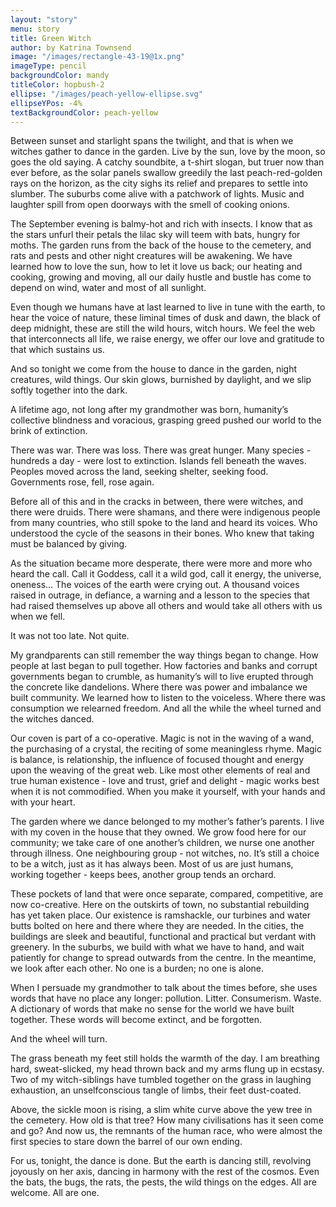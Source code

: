 ```yaml
---
layout: "story"
menu: story
title: Green Witch
author: by Katrina Townsend
image: "/images/rectangle-43-19@1x.png"
imageType: pencil
backgroundColor: mandy
titleColor: hopbush-2
ellipse: "/images/peach-yellow-ellipse.svg"
ellipseYPos: -4%
textBackgroundColor: peach-yellow
---
```

Between sunset and starlight spans the twilight, and that is when we witches gather to dance in the garden. Live by the sun, love by the moon, so goes the old saying. A catchy soundbite, a t-shirt slogan, but truer now than ever before, as the solar panels swallow greedily the last peach-red-golden rays on the horizon, as the city sighs its relief and prepares to settle into slumber. The suburbs come alive with a patchwork of lights. Music and laughter spill from open doorways with the smell of cooking onions.



The September evening is balmy-hot and rich with insects. I know that as the stars unfurl their petals the lilac sky will teem with bats, hungry for moths. The garden runs from the back of the house to the cemetery, and rats and pests and other night creatures will be awakening. We have learned how to love the sun, how to let it love us back; our heating and cooking, growing and moving, all our daily hustle and bustle has come to depend on wind, water and most of all sunlight.



Even though we humans have at last learned to live in tune with the earth, to hear the voice of nature, these liminal times of dusk and dawn, the black of deep midnight, these are still the wild hours, witch hours. We feel the web that interconnects all life, we raise energy, we offer our love and gratitude to that which sustains us.

And so tonight we come from the house to dance in the garden, night creatures, wild things. Our skin glows, burnished by daylight, and we slip softly together into the dark.




A lifetime ago, not long after my grandmother was born, humanity’s collective blindness and voracious, grasping greed pushed our world to the brink of extinction.

There was war. There was loss. There was great hunger. Many species - hundreds a day - were lost to extinction. Islands fell beneath the waves. Peoples moved across the land, seeking shelter, seeking food. Governments rose, fell, rose again.



Before all of this and in the cracks in between, there were witches, and there were druids. There were shamans, and there were indigenous people from many countries, who still spoke to the land and heard its voices. Who understood the cycle of the seasons in their bones. Who knew that taking must be balanced by giving.

As the situation became more desperate, there were more and more who heard the call. Call it Goddess, call it a wild god, call it energy, the universe, oneness… The voices of the earth were crying out. A thousand voices raised in outrage, in defiance, a warning and a lesson to the species that had raised themselves up above all others and would take all others with us when we fell.



It was not too late. Not quite.



My grandparents can still remember the way things began to change. How people at last began to pull together. How factories and banks and corrupt governments began to crumble, as humanity’s will to live erupted through the concrete like dandelions. Where there was power and imbalance we built community. We learned how to listen to the voiceless. Where there was consumption we relearned freedom. And all the while the wheel turned and the witches danced.




Our coven is part of a co-operative. Magic is not in the waving of a wand, the purchasing of a crystal, the reciting of some meaningless rhyme. Magic is balance, is relationship, the influence of focused thought and energy upon the weaving of the great web. Like most other elements of real and true human existence - love and trust, grief and delight - magic works best when it is not commodified. When you make it yourself, with your hands and with your heart.



The garden where we dance belonged to my mother’s father’s parents. I live with my coven in the house that they owned. We grow food here for our community; we take care of one another’s children, we nurse one another through illness. One neighbouring group - not witches, no. It’s still a choice to be a witch, just as it has always been. Most of us are just humans, working together - keeps bees, another group tends an orchard.



These pockets of land that were once separate, compared, competitive, are now co-creative. Here on the outskirts of town, no substantial rebuilding has yet taken place. Our existence is ramshackle, our turbines and water butts bolted on here and there where they are needed. In the cities, the buildings are sleek and beautiful, functional and practical but verdant with greenery. In the suburbs, we build with what we have to hand, and wait patiently for change to spread outwards from the centre. In the meantime, we look after each other. No one is a burden; no one is alone.



When I persuade my grandmother to talk about the times before, she uses words that have no place any longer: pollution. Litter. Consumerism. Waste. A dictionary of words that make no sense for the world we have built together. These words will become extinct, and be forgotten.



And the wheel will turn.




The grass beneath my feet still holds the warmth of the day. I am breathing hard, sweat-slicked, my head thrown back and my arms flung up in ecstasy. Two of my witch-siblings have tumbled together on the grass in laughing exhaustion, an unselfconscious tangle of limbs, their feet dust-coated.



Above, the sickle moon is rising, a slim white curve above the yew tree in the cemetery. How old is that tree? How many civilisations has it seen come and go? And now us, the remnants of the human race, who were almost the first species to stare down the barrel of our own ending.



For us, tonight, the dance is done. But the earth is dancing still, revolving joyously on her axis, dancing in harmony with the rest of the cosmos. Even the bats, the bugs, the rats, the pests, the wild things on the edges. All are welcome. All are one.